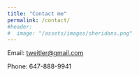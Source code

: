 ```yaml
---
title: "Contact me"
permalink: /contact/
#header:
#  image: "/assets/images/sheridans.png"
---
```


Email: tweitler@gmail.com

Phone: 647-888-9941
